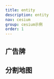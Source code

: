 ```yaml
---
title: entity
description: entity
nav: cesium
group: cesium示例
order: 1
---
```


##  广告牌
<code src="./Billboard.jsx"></code>

##  分割地图
<code src="./SplitImageBaseMap.jsx"></code>